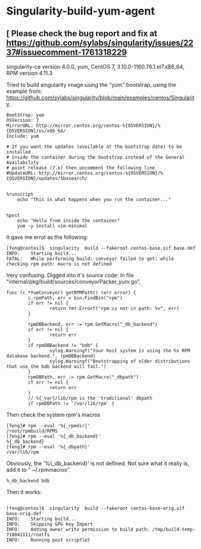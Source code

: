 # Singularity-build-yum-agent

## [ Please check the bug report and fix at https://github.com/sylabs/singularity/issues/2237#issuecomment-1761318229 

singularity-ce version 4.0.0, yum, CentOS 7, 3.10.0-1160.76.1.el7.x86_64, RPM version 4.11.3

Tried to build singularity image using the "yum" bootstrap, using the example from: 
https://github.com/sylabs/singularity/blob/main/examples/centos/Singularity

```
BootStrap: yum
OSVersion: 7
MirrorURL: http://mirror.centos.org/centos-%{OSVERSION}/%{OSVERSION}/os/x86_64/
Include: yum

# If you want the updates (available at the bootstrap date) to be installed
# inside the container during the bootstrap instead of the General Availability
# point release (7.x) then uncomment the following line
#UpdateURL: http://mirror.centos.org/centos-%{OSVERSION}/%{OSVERSION}/updates/$basearch/


%runscript
    echo "This is what happens when you run the container..."


%post
    echo "Hello from inside the container"
    yum -y install vim-minimal
```

It gave me errot as the following: 

```
[feng@centos]$  singularity  build --fakeroot centos-base.sif base.def
INFO:    Starting build...
FATAL:   While performing build: conveyor failed to get: while checking rpm path: macro is not defined
```



Very confusing. Digged into it's source code: In file "internal/pkg/build/sources/conveyorPacker_yum.go",

```
func (c *YumConveyor) getRPMPath() (err error) {
        c.rpmPath, err = bin.FindBin("rpm")
        if err != nil {
                return fmt.Errorf("rpm is not in path: %v", err)
        }

        rpmDBBackend, err := rpm.GetMacro("_db_backend")
        if err != nil {
                return err
        }
        if rpmDBBackend != "bdb" {
                sylog.Warningf("Your host system is using the %s RPM database backend.", rpmDBBackend)
                sylog.Warningf("Bootstrapping of older distributions that use the bdb backend will fail.")
        }
        rpmDBPath, err := rpm.GetMacro("_dbpath")
        if err != nil {
                return err
        }
        // %{_var}/lib/rpm is the 'traditional' dbpath
        if rpmDBPath != `/var/lib/rpm` {
```
Then check the system rpm's macros

```
[feng]# rpm --eval '%{_rpmdir}'
/root/rpmbuild/RPMS
[feng]# rpm --eval '%{_db_backend}'
%{_db_backend}
[feng]# rpm --eval '%{_dbpath}'
/var/lib/rpm

```

Obviously,  the '%{_db_backend}' is not defined. Not sure what it really is, add it to " ~/.rpmmacros".

```
%_db_backend bdb
```
Then it works:

```

[feng@centos]$  singularity  build --fakeroot centos-base-orig.sif base-orig.def
INFO:    Starting build...
INFO:    Skipping GPG Key Import
INFO:    Adding owner write permission to build path: /tmp/build-temp-718041111/rootfs
INFO:    Running post scriptlet

```

